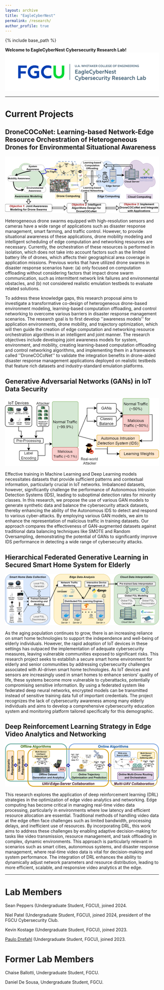 ```yaml
---
layout: archive
title: "EagleCyberNest"
permalink: /research/
author_profile: true
---
```


{% include base_path %}

**Welcome to EagleCyberNest Cybersecurity Research Lab!**
![EagleCyberNest](../images/EagleCyberNest_FGCU_CMYK_Horiz.jpg "EagleCyberNest")


---

Current Projects
=====

DroneCOCoNet: Learning-based Network-Edge Resource Orchestration of Heterogeneous Drones for Environmental Situational Awareness
-----
![DroneCOCoNet](../images/overview-DroneCOCoNet.png "DroneCOCoNet")

Heterogeneous drone swarms equipped with high-resolution sensors and cameras have a wide range of applications such as disaster response management, smart farming, and traffic control. However, to provide situational awareness of these applications, drone mobility modeling and intelligent scheduling of edge computation and networking resources are necessary. Currently, the orchestration of these resources is performed in isolation, which does not take into account factors such as the limited battery life of drones, which affects their geographical area coverage in application missions. Previous works that have utilized drone swarms in disaster response scenarios have: (a) only focused on computation offloading without considering factors that impact drone swarm communication, such as intermittent network link failures and environmental obstacles, and (b) not considered realistic emulation testbeds to evaluate related solutions.

To address these knowledge gaps, this research proposal aims to investigate a transformative co-design of heterogeneous drone-based environment modeling, learning-based computation offloading, and control networking to overcome various barriers in disaster response management scenarios. The research goal is to first develop ''awareness models'' for application environments, drone mobility, and trajectory optimization, which will then guide the creation of edge computation and networking resource orchestration algorithms in an intelligent and joint manner. The research objectives include developing joint awareness models for system, environment, and mobility, creating learning-based computation offloading and control networking algorithms, and implementing them in a framework called ''DroneCOCoNet'' to validate the integration benefits in drone-aided disaster response management applications deployed on realistic testbeds that feature rich datasets and industry-standard emulation platforms.

Generative Adversarial Networks (GANs) in IoT Data Security
---
![IoT-GAN](../images/overview-IoT-GAN.png "IoT-GAN")

Effective training in Machine Learning and Deep Learning models necessitates datasets that provide sufficient patterns and contextual information, particularly crucial in IoT networks. Imbalanced datasets, however, significantly challenge the performance of Autonomous Intrusion Detection Systems (IDS), leading to suboptimal detection rates for minority classes. In this research, we propose the use of various GAN models to generate synthetic data and balance the cybersecurity attack datasets, thereby enhancing the ability of the Autonomous IDS to detect and respond to various cyber-attacks. By employing various GAN models, we aim to enhance the representation of malicious traffic in training datasets. Our approach compares the effectiveness of GAN-augmented datasets against traditional data balancing techniques like SMOTE and Random Oversampling, demonstrating the potential of GANs to significantly improve IDS performance in detecting a wide range of cybersecurity attacks. 

Hierarchical Federated Generative Learning in Secured Smart Home System for Elderly
---
![FGL-Home](../images/overview-FGL-Home.png "FGL-Home")

As the aging population continues to grow, there is an increasing reliance on smart home technologies to support the independence and well-being of elderly individuals. However, the rapid adoption of IoT devices in these settings has outpaced the implementation of adequate cybersecurity measures, leaving vulnerable communities exposed to significant risks. This research project seeks to establish a secure smart home environment for elderly and senior communities by addressing cybersecurity challenges associated with AI-driven smart home technologies. As IoT devices and sensors are increasingly used in smart homes to enhance seniors’ quality of life, these systems become more vulnerable to cyberattacks, potentially compromising sensitive information. By using a federated system like federated deep neural networks, encrypted models can be transmitted instead of sensitive training data full of important credentials. The project recognizes the lack of cybersecurity awareness among many elderly individuals and aims to develop a comprehensive cybersecurity education system and monitoring platform tailored specifically for this demographic. 

Deep Reinforcement Learning Strategy in Edge Video Analytics and Networking
---
![DRL-Edge](../images/overview-DRL-Edge.png "DRL-Edge")

This research explores the application of deep reinforcement learning (DRL) strategies in the optimization of edge video analytics and networking. Edge computing has become critical in managing real-time video data processing, particularly in environments where low latency and efficient resource allocation are essential. Traditional methods of handling video data at the edge often face challenges such as limited bandwidth, processing delays, and inefficient use of resources. By incorporating DRL, this work aims to address these challenges by enabling adaptive decision-making for tasks like video transmission, resource management, and task offloading in complex, dynamic environments. This approach is particularly relevant in scenarios such as smart cities, autonomous systems, and disaster response management, where real-time video data is vital for decision-making and system performance. The integration of DRL enhances the ability to dynamically adjust network parameters and resource distribution, leading to more efficient, scalable, and responsive video analytics at the edge.

---

Lab Members
=====

Sean Peppers (Undergraduate Student, FGCU), joined 2024.

Niel Patel (Undergraduate Student, FGCU), joined 2024, president of the FGCU Cybersecurity Club.

Kevin Kostage (Undergraduate Student, FGCU), joined 2023.

[Paulo Drefahl](https://www.paulodrefahl.com/) (Undergraduate Student, FGCU), joined 2023.


Former Lab Members
===

Chaise Ballotti, Undergraduate Student, FGCU.

Daniel De Sousa, Undergraduate Student, FGCU.


